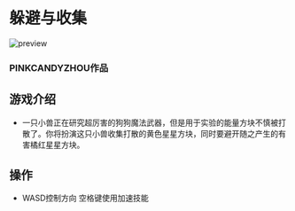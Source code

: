 # 躲避与收集
![preview](https://github.com/ZhouZhou1235/AvoidAndCollect/assets/151345772/16bc37a1-f1e8-425e-8e04-35ba6076be59)
### PINKCANDYZHOU作品
## 游戏介绍
- 一只小兽正在研究超厉害的狗狗魔法武器，但是用于实验的能量方块不慎被打散了。你将扮演这只小兽收集打散的黄色星星方块，同时要避开随之产生的有害橘红星星方块。
## 操作
- WASD控制方向 空格键使用加速技能
